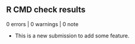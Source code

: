 ## R CMD check results

0 errors | 0 warnings | 0 note

* This is a new submission to add some feature.
